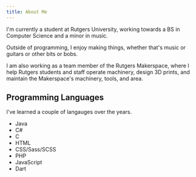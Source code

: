 ```yaml
---
title: About Me
---
```

I'm currently a student at Rutgers University, working towards a BS in Computer Science and a minor in music.

Outside of programming, I enjoy making things, whether that's music or guitars or other bits or bobs.

I am also working as a team member of the Rutgers Makerspace, where I help Rutgers students and staff operate machinery, design
3D prints, and maintain the Makerspace's machinery, tools, and area.

## Programming Languages
I've learned a couple of langauges over the years.
- Java
- C#
- C
- HTML
- CSS/Sass/SCSS
- PHP
- JavaScript
- Dart